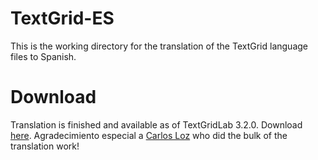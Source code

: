 # TextGrid-ES
This is the working directory for the translation of the TextGrid language files to Spanish.

# Download
Translation is finished and available as of TextGridLab 3.2.0. Download [here](https://textgrid.de/download). Agradecimiento especial a [Carlos Loz](https://github.com/lozgarrido) who did the bulk of the translation work!

